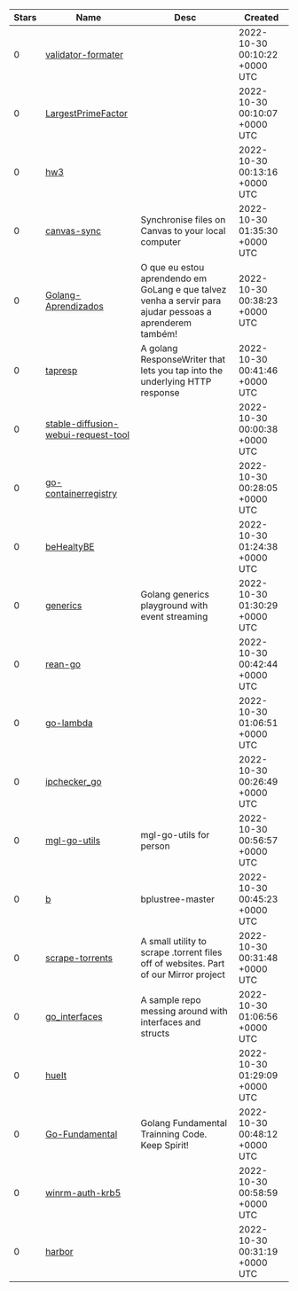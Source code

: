 | Stars | Name | Desc | Created | 
| ----- | ------- | ------------- | ------------- |
| 0 | [validator-formater](https://github.com/vandyahmad24/validator-formater) |  | 2022-10-30 00:10:22 +0000 UTC |
| 0 | [LargestPrimeFactor](https://github.com/sila-yesilyurt/LargestPrimeFactor) |  | 2022-10-30 00:10:07 +0000 UTC |
| 0 | [hw3](https://github.com/itmo-blockchain/hw3) |  | 2022-10-30 00:13:16 +0000 UTC |
| 0 | [canvas-sync](https://github.com/james-atkins/canvas-sync) | Synchronise files on Canvas to your local computer | 2022-10-30 01:35:30 +0000 UTC |
| 0 | [Golang-Aprendizados](https://github.com/KaioH3/Golang-Aprendizados) | O que eu estou aprendendo em GoLang e que talvez venha a servir para ajudar pessoas a aprenderem também! | 2022-10-30 00:38:23 +0000 UTC |
| 0 | [tapresp](https://github.com/justsimmons/tapresp) | A golang ResponseWriter that lets you tap into the underlying HTTP response  | 2022-10-30 00:41:46 +0000 UTC |
| 0 | [stable-diffusion-webui-request-tool](https://github.com/FFeng123/stable-diffusion-webui-request-tool) |  | 2022-10-30 00:00:38 +0000 UTC |
| 0 | [go-containerregistry](https://github.com/jquepi/go-containerregistry) |  | 2022-10-30 00:28:05 +0000 UTC |
| 0 | [beHealtyBE](https://github.com/AlinScreciu/beHealtyBE) |  | 2022-10-30 01:24:38 +0000 UTC |
| 0 | [generics](https://github.com/gambarini/generics) | Golang generics playground with event streaming | 2022-10-30 01:30:29 +0000 UTC |
| 0 | [rean-go](https://github.com/ThearaDawn/rean-go) |  | 2022-10-30 00:42:44 +0000 UTC |
| 0 | [go-lambda](https://github.com/suntong/go-lambda) |  | 2022-10-30 01:06:51 +0000 UTC |
| 0 | [ipchecker_go](https://github.com/stonegr/ipchecker_go) |  | 2022-10-30 00:26:49 +0000 UTC |
| 0 | [mgl-go-utils](https://github.com/mgl-tech/mgl-go-utils) | mgl-go-utils for person | 2022-10-30 00:56:57 +0000 UTC |
| 0 | [b](https://github.com/ybvcef/b) | bplustree-master | 2022-10-30 00:45:23 +0000 UTC |
| 0 | [scrape-torrents](https://github.com/COSI-Lab/scrape-torrents) | A small utility to scrape .torrent files off of websites. Part of our Mirror project | 2022-10-30 00:31:48 +0000 UTC |
| 0 | [go_interfaces](https://github.com/crespire/go_interfaces) | A sample repo messing around with interfaces and structs | 2022-10-30 01:06:56 +0000 UTC |
| 0 | [hueIt](https://github.com/ntrotner/hueIt) |  | 2022-10-30 01:29:09 +0000 UTC |
| 0 | [Go-Fundamental](https://github.com/kadekframa/Go-Fundamental) | Golang Fundamental Trainning Code. Keep Spirit! | 2022-10-30 00:48:12 +0000 UTC |
| 0 | [winrm-auth-krb5](https://github.com/jquepi/winrm-auth-krb5) |  | 2022-10-30 00:58:59 +0000 UTC |
| 0 | [harbor](https://github.com/jquepi/harbor) |  | 2022-10-30 00:31:19 +0000 UTC |

